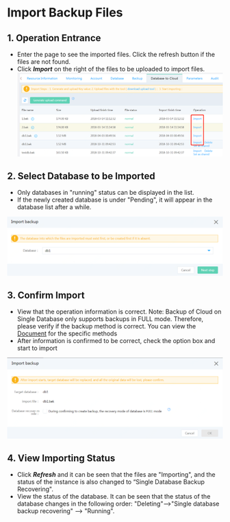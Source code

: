 # Import Backup Files
## 1. Operation Entrance
- Enter the page to see the imported files. Click the refresh button if the files are not found.
- Click ***Import*** on the right of the files to be uploaded to import files.
![Import Backup 1](../../../../../image/RDS/Import-Backup-1.png)

## 2. Select Database to be Imported
- Only databases in "running" status can be displayed in the list.
- If the newly created database is under "Pending", it will appear in the database list after a while.

![Import Backup 2](../../../../../image/RDS/Import-Backup-2.png)

## 3. Confirm Import
- View that the operation information is correct. 
Note: Backup of Cloud on Single Database only supports backups in FULL mode. Therefore, please verify if the backup method is correct. You can view the [Document](https://docs.jdcloud.com/en/rds/backup-local-database) for the specific methods
- After information is confirmed to be correct, check the option box and start to import

![Import Backup 3](../../../../../image/RDS/Import-Backup-3.png)
         
## 4. View Importing Status
- Click ***Refresh*** and it can be seen that the files are "Importing", and the status of the instance is also changed to “Single Database Backup Recovering". 
- View the status of the database. It can be seen that the status of the database changes in the following order: "Deleting"-->"Single database backup recovering" --> "Running".

